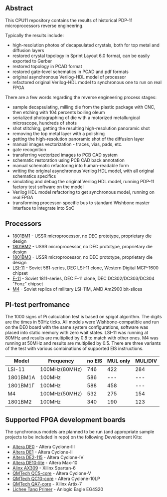 ## Abstract

This CPU11 repository contains the results of historical PDP-11 microprocessors reverse engineering.

Typically the results include:
- high-resolution photos of decapsulated crystals, both for top metal and diffusion layers
- restored crystal topology in Sprint Layout 6.0 format, can be easily exported to Gerber
- restored topology in PCAD format
- restored gate-level schematics in PCAD and pdf formats
- original asynchronous Verilog-HDL model of processor
- refactored original Verilog-HDL model to synchronous one to run on real FPGA

There are a few words regarding the reverse engineering process stages:
- sample decapsulating, milling die from the plastic package with CNC, then etching with 104 percents boiling oleum
- serialized photographing of die with a motorized metallurgical microscope, hundreds of shots
- shot stitching, getting the resulting high-resolution panoramic shot
- removing the top metal layer with a polishing
- getting the high-resolution panoramic shot of the diffusion layer
- manual images vectorization - traces, vias, pads, etc.
- gate recognition
- transferring vectorized images to PCB CAD system
- schematic restoration using PCB CAD back annotation
- manual schematic refactoring into human-readable form
- writing the original asynchronous Verilog HDL model, with all original schematics specifics
- simulating and debug the original Verilog HDL model, running PDP-11 factory test software on the model
- Verilog HDL model refactoring to get synchronous model, running on real FPGA
- transforming processor-specific bus to standard Wishbone master interface to integrate into SoC

## Processors

- [1801BM1](/vm1) - USSR microprocessor, no DEC prototype, proprietary die design
- [1801BM2](/vm2) - USSR microprocessor, no DEC prototype, proprietary die design
- [1801BM3](/vm3) - USSR microprocessor, no DEC prototype, proprietary die design
- [LSI-11](/lsi) - Soviet 581-series, DEC LSI-11 clone, Western Digital MCP-1600 chipset
- [F-11](/f11) - Soviet 1811-series, DEC F-11 clone, DEC DC302/DC303/DC304 "Fonz" chipset
- [M4](/am4) - Soviet replica of military LSI-11M, AMD Am2900 bit-slices

## PI-test perfromance

The 1000 signs of Pi calculation test is based on spigot algorithm. The digits are the times in 50Hz ticks.
All models were Wishbone-compatible and run on the DE0 board with the same system configurations, software was
placed into static memory with zero wait states. LSI-11 was running at 80MHz and results are multiplied by 0.8
to match with other ones. M4 was running at 50MHz and results are multiplied by 0.5. There are three variants
of the test with various combinations of supported EIS instructions.

| Model    | Frequency     | no EIS | MUL only | MUL/DIV |
|----------|---------------|--------|----------|---------|
| LSI-11   | 100MHz(80MHz) | 746    | 422      | 284     |
| 1801BM1A | 100MHz        | 586    | ---      | ---     |
| 1801BM1Г | 100MHz        | 588    | 458      | ---     |
| M4       | 100MHz(50MHz) | 532    | 275      | 154     |
| 1801BM2  | 100MHz        | 340    | 190      | 123     |

## Supported FPGA development boards
The synchronous models are planned to be run (and appropriate sample projects to be included in repo) on the following Development Kits:
- [Altera DE0](http://www.terasic.com.tw/cgi-bin/page/archive.pl?Language=English&No=364) - Altera Cyclone-III
- [Altera DE1](http://www.terasic.com.tw/cgi-bin/page/archive.pl?Language=English&CategoryNo=53&No=83) - Altera Cyclone-II
- [Altera DE2-115](http://www.terasic.com.tw/cgi-bin/page/archive.pl?Language=English&CategoryNo=139&No=502) - Altera Cyclone-IV
- [Altera DE10-lite](https://www.terasic.com.tw/cgi-bin/page/archive.pl?Language=English&CategoryNo=218&No=1021) - Altera Max-10
- [Alinx AX309](http://artofcircuits.com/product/alinx-ax309-spartan-6-fpga-development-board-xc6slx9-2ftg256c) - Xilinx Spartan-6
- [QMTech QC5-core](https://github.com/ChinaQMTECH/QM_CYCLONE_V) - Altera Cyclone-V
- [QMTech QC10-core](https://github.com/ChinaQMTECH/QM_Cyclone10_10CL006) - Altera Cyclone-10LP
- [QMTech QA7-core](https://github.com/ChinaQMTECH/QM_XC7A35T_DDR3) - Xilinx Artix-7
- [Lichee Tang Primer](https://tang.sipeed.com/en/) - Anlogic Eagle EG4S20
